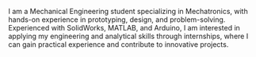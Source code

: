 I am a Mechanical Engineering student specializing in Mechatronics, with hands-on experience in prototyping, design, and problem-solving. Experienced with SolidWorks, MATLAB, and Arduino, I am interested in applying my engineering and analytical skills through internships, where I can gain practical experience and contribute to innovative projects.


<!---
karliewzy/karliewzy is a ✨ special ✨ repository because its `README.md` (this file) appears on your GitHub profile.
You can click the Preview link to take a look at your changes.
--->
